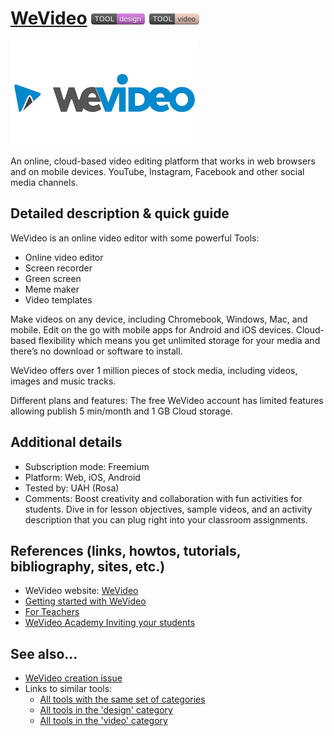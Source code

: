 # [WeVideo](https://www.wevideo.com/)  [<img src="images/design.png" align="bottom">](https://github.com/e-CLOSE/Toolbox/issues?q=label%3A01_TOOL+label%3Adesign) [<img src="images/video.png" align="bottom">](https://github.com/e-CLOSE/Toolbox/issues?q=label%3A01_TOOL+label%3Avideo)

![WeVideo logo](images/wevideo.png)

An online, cloud-based video editing platform that works in web browsers and on mobile devices. YouTube, Instagram, Facebook and other social media channels.


## Detailed description & quick guide

WeVideo is an online video editor with some powerful Tools:
-	Online video editor
-	Screen recorder
-	Green screen
-	Meme maker
-	Video templates

Make videos on any device, including Chromebook, Windows, Mac, and mobile. Edit on the go with mobile apps for Android and iOS devices. Cloud-based flexibility which means you get unlimited storage for your media and there’s no download or software to install. 

WeVideo offers over 1 million pieces of stock media, including videos, images and music tracks.

Different plans and features: The free WeVideo account has limited features allowing publish 5 min/month and 1 GB Cloud storage.

## Additional details

- Subscription mode: Freemium
- Platform: Web, iOS, Android
- Tested by: UAH (Rosa)
- Comments: Boost creativity and collaboration with fun activities for students. Dive in for lesson objectives, sample videos, and an activity description that you can plug right into your classroom assignments.


## References (links, howtos, tutorials, bibliography, sites, etc.)

- WeVideo website: [WeVideo](https://www.wevideo.com/)
- [Getting started with WeVideo](https://www.wevideo.com/support/getting-started-with-wevideo)
- [For Teachers](https://www.wevideo.com/teachers)
- [WeVideo Academy Inviting your students](https://www.wevideo.com/academy?wchannelid=hgs1pprp1a&wmediaid=58znlru9iq)



## See also...

- [WeVideo creation issue](https://github.com/e-CLOSE/Toolbox/issues/98)
- Links to similar tools:
  - [All tools with the same set of categories](https://github.com/e-CLOSE/Toolbox/issues?q=label%3A01_TOOL+label%3Avideo)
  - [All tools in the 'design' category](https://github.com/e-CLOSE/Toolbox/issues?q=label%3A01_TOOL+label%3Adesign)
  - [All tools in the 'video' category](https://github.com/e-CLOSE/Toolbox/issues?q=label%3A01_TOOL+label%3Avideo)
